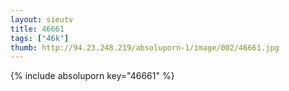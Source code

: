 ```yaml
--- 
layout: sieutv
title: 46661
tags: ["46k"]
thumb: http://94.23.248.219/absoluporn-1/image/002/46661.jpg
---
```

{% include absoluporn key="46661" %} 
